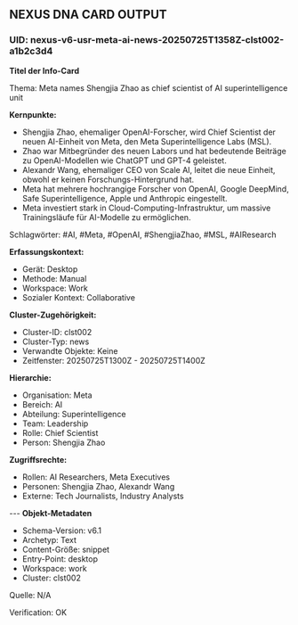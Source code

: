 ## NEXUS DNA CARD OUTPUT

### UID: nexus-v6-usr-meta-ai-news-20250725T1358Z-clst002-a1b2c3d4

**Titel der Info-Card**

Thema: Meta names Shengjia Zhao as chief scientist of AI superintelligence unit

**Kernpunkte:**
- Shengjia Zhao, ehemaliger OpenAI-Forscher, wird Chief Scientist der neuen AI-Einheit von Meta, den Meta Superintelligence Labs (MSL).
- Zhao war Mitbegründer des neuen Labors und hat bedeutende Beiträge zu OpenAI-Modellen wie ChatGPT und GPT-4 geleistet.
- Alexandr Wang, ehemaliger CEO von Scale AI, leitet die neue Einheit, obwohl er keinen Forschungs-Hintergrund hat.
- Meta hat mehrere hochrangige Forscher von OpenAI, Google DeepMind, Safe Superintelligence, Apple und Anthropic eingestellt.
- Meta investiert stark in Cloud-Computing-Infrastruktur, um massive Trainingsläufe für AI-Modelle zu ermöglichen.

Schlagwörter: #AI, #Meta, #OpenAI, #ShengjiaZhao, #MSL, #AIResearch



**Erfassungskontext:**
- Gerät: Desktop
- Methode: Manual
- Workspace: Work
- Sozialer Kontext: Collaborative

**Cluster-Zugehörigkeit:**
- Cluster-ID: clst002
- Cluster-Typ: news
- Verwandte Objekte: Keine
- Zeitfenster: 20250725T1300Z - 20250725T1400Z

**Hierarchie:**
- Organisation: Meta
- Bereich: AI
- Abteilung: Superintelligence
- Team: Leadership
- Rolle: Chief Scientist
- Person: Shengjia Zhao

**Zugriffsrechte:**
- Rollen: AI Researchers, Meta Executives
- Personen: Shengjia Zhao, Alexandr Wang
- Externe: Tech Journalists, Industry Analysts

--- **Objekt-Metadaten**
- Schema-Version: v6.1
- Archetyp: Text
- Content-Größe: snippet
- Entry-Point: desktop
- Workspace: work
- Cluster: clst002

Quelle: N/A

Verification: OK